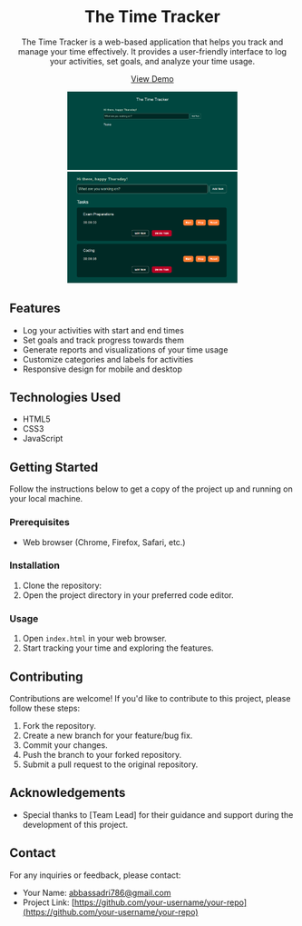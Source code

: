<!-- Project Title -->
<h1 align="center">The Time Tracker</h1>

<!-- Project Description -->
<p align="center">
  The Time Tracker is a web-based application that helps you track and manage your time effectively. It provides a user-friendly interface to log your activities, set goals, and analyze your time usage.
</p>

<!-- Project Demo -->
<p align="center">
  <a href="https://your-time-tracker-demo.com">View Demo</a>
</p>

<!-- Project Screenshots -->
<p align="center">
  <img src="screenshots/screenshot1.png" alt="Screenshot 1" width="300" />
  <img src="screenshots/screenshot2.png" alt="Screenshot 2" width="300" />
</p>

<!-- Features -->
## Features
- Log your activities with start and end times
- Set goals and track progress towards them
- Generate reports and visualizations of your time usage
- Customize categories and labels for activities
- Responsive design for mobile and desktop

<!-- Technologies Used -->
## Technologies Used
- HTML5
- CSS3
- JavaScript

<!-- Getting Started -->
## Getting Started
Follow the instructions below to get a copy of the project up and running on your local machine.

### Prerequisites
- Web browser (Chrome, Firefox, Safari, etc.)

### Installation
1. Clone the repository:
2. Open the project directory in your preferred code editor.

### Usage
1. Open `index.html` in your web browser.
2. Start tracking your time and exploring the features.

<!-- Contributing -->
## Contributing
Contributions are welcome! If you'd like to contribute to this project, please follow these steps:
1. Fork the repository.
2. Create a new branch for your feature/bug fix.
3. Commit your changes.
4. Push the branch to your forked repository.
5. Submit a pull request to the original repository.

<!-- Acknowledgements -->
## Acknowledgements
- Special thanks to [Team Lead] for their guidance and support during the development of this project.

<!-- Contact -->
## Contact
For any inquiries or feedback, please contact:
- Your Name: abbassadri786@gmail.com
- Project Link: [https://github.com/your-username/your-repo](https://github.com/your-username/your-repo)
